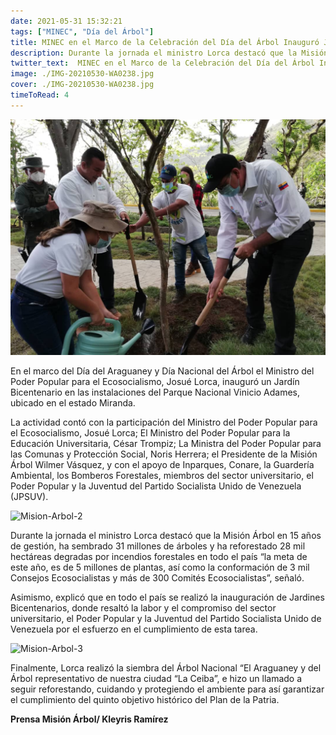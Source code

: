 ```yaml
---
date: 2021-05-31 15:32:21
tags: ["MINEC", "Día del Árbol"]
title: MINEC en el Marco de la Celebración del Día del Árbol Inauguró Jardines Bicentenarios en todo el país
description: Durante la jornada el ministro Lorca destacó que la Misión Árbol en 15 años de gestión, ha sembrado 31 millones de árboles y ha reforestado 28 mil hectáreas degradas por incendios forestales en todo el país
twitter_text:  MINEC en el Marco de la Celebración del Día del Árbol Inauguró Jardines Bicentenarios en todo el país
image: ./IMG-20210530-WA0238.jpg
cover: ./IMG-20210530-WA0238.jpg
timeToRead: 4
---
```


![Mision-Arbol](./IMG-20210530-WA0238.jpg)

En el marco del Día del Araguaney y Día Nacional del Árbol el Ministro del Poder Popular para el Ecosocialismo, Josué Lorca, inauguró un Jardín Bicentenario en las instalaciones del Parque Nacional Vinicio Adames, ubicado en el estado Miranda.

La actividad contó con la participación del Ministro del Poder Popular para el Ecosocialismo, Josué Lorca; El Ministro del Poder Popular para la Educación Universitaria, César Trompiz; La Ministra del Poder Popular para las Comunas y Protección Social, Noris Herrera; el Presidente de la Misión Árbol Wilmer Vásquez, y con el apoyo de Inparques, Conare, la Guardería Ambiental, los Bomberos Forestales, miembros del sector universitario, el Poder Popular y la Juventud del Partido Socialista Unido de Venezuela (JPSUV).

![Mision-Arbol-2](https://res.cloudinary.com/dk5bvgq20/image/upload/v1622487397/Blog/2021-05-31/IMG-20210530-WA0246_dw5ckm.webp)

Durante la jornada el ministro Lorca destacó que la Misión Árbol en 15 años de gestión, ha sembrado 31 millones de árboles y ha reforestado 28 mil hectáreas degradas por incendios forestales en todo el país “la meta de este año, es de 5 millones de plantas, así como la conformación de 3 mil Consejos Ecosocialistas y más de 300 Comités Ecosocialistas”, señaló.

Asimismo, explicó que en todo el país se realizó la inauguración de Jardines Bicentenarios, donde resaltó la labor y el compromiso del sector universitario, el Poder Popular y la Juventud del Partido Socialista Unido de Venezuela por el esfuerzo en el cumplimiento de esta tarea. 

![Mision-Arbol-3](https://res.cloudinary.com/dk5bvgq20/image/upload/v1622487394/Blog/2021-05-31/IMG-20210530-WA0243_r7w42d.webp)

Finalmente, Lorca realizó la siembra del Árbol Nacional “El Araguaney y del Árbol representativo de nuestra ciudad “La Ceiba”, e hizo un llamado a seguir reforestando, cuidando y protegiendo el ambiente para así garantizar el cumplimiento del quinto objetivo histórico del Plan de la Patria.

**Prensa Misión Árbol/ Kleyris Ramírez**

